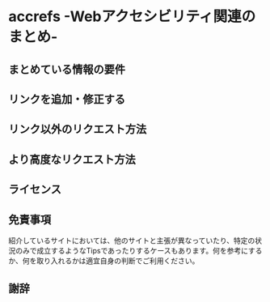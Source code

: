 # accrefs -Webアクセシビリティ関連のまとめ- 

## まとめている情報の要件

## リンクを追加・修正する

## リンク以外のリクエスト方法

## より高度なリクエスト方法

## ライセンス

## 免責事項

紹介しているサイトにおいては、他のサイトと主張が異なっていたり、特定の状況のみで成立するようなTipsであったりするケースもあります。何を参考にするか、何を取り入れるかは適宜自身の判断でご利用ください。

## 謝辞